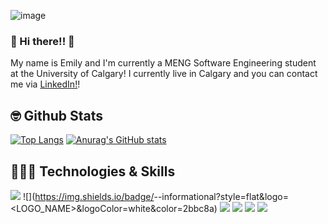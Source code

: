 ![image](https://user-images.githubusercontent.com/68518246/133714240-8861e24c-de70-45ec-bb43-6ad644e2d1d1.png)
 

### 👋 Hi there!! 👋

My name is Emily and I'm currently a MENG Software Engineering student at the University of Calgary! I currently live in Calgary and you can contact me via [LinkedIn!](https://www.linkedin.com/in/emilywang98/)!

## 🤓 Github Stats
[![Top Langs](https://github-readme-stats.vercel.app/api/top-langs/?username=Emilywang98)](https://github.com/Emilywang98/github-readme-stats)
[![Anurag's GitHub stats](https://github-readme-stats.vercel.app/api?username=Emilywang98)](https://github.com/anuraghazra/github-readme-stats)

## 👩🏻‍💻 Technologies & Skills
![](https://img.shields.io/badge/<OS>-<Mac>-informational?style=flat&logo=<LOGO_NAME>&logoColor=white&color=2bbc8a)
![](https://img.shields.io/badge/<Editor>-<VS Code>-informational?style=flat&logo=<LOGO_NAME>&logoColor=white&color=2bbc8a)
![](https://img.shields.io/badge/<Code>-<Java>-informational?style=flat&logo=<LOGO_NAME>&logoColor=white&color=2bbc8a)
![](https://img.shields.io/badge/<Code>-<Python>-informational?style=flat&logo=<LOGO_NAME>&logoColor=white&color=2bbc8a)
![](https://img.shields.io/badge/<Code>-<C>-informational?style=flat&logo=<LOGO_NAME>&logoColor=white&color=2bbc8a)
![](https://img.shields.io/badge/<Code>-<SQL>-informational?style=flat&logo=<LOGO_NAME>&logoColor=white&color=2bbc8a)



<!--
**Emilywang98/Emilywang98** is a ✨ _special_ ✨ repository because its `README.md` (this file) appears on your GitHub profile.

Here are some ideas to get you started:

- 🔭 I’m currently working on ...
- 🌱 I’m currently learning ...
- 👯 I’m looking to collaborate on ...
- 🤔 I’m looking for help with ...
- 💬 Ask me about ...
- 📫 How to reach me: ...
- 😄 Pronouns: ...
- ⚡ Fun fact: ...
-->
